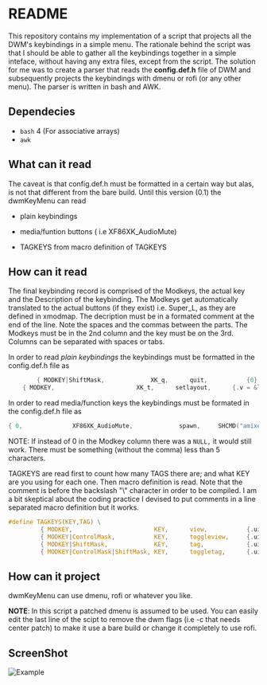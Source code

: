 # README
 
This repository contains my implementation of a script that projects all the DWM's keybindings in a simple menu. The rationale behind the script was that I should be able to gather all the keybindings together in a simple inteface, without having any extra files, except from the script. The solution for me was to create a parser that reads the **config.def.h** file of DWM and subsequently projects the keybindings with dmenu or rofi (or any other menu).  The parser is written in bash and AWK.

## Dependecies

+ `bash` 4 (For associative arrays)
+ `awk`
## What can it read

The caveat is that config.def.h must be formatted in a certain way but alas, is not that different from the bare build. Until this version (0.1) the dwmKeyMenu can read  

+ plain keybindings 

+ media/funtion buttons ( i.e XF86XK\_AudioMute)

+ TAGKEYS from macro definition of TAGKEYS

## How can it read

The final keybinding record is comprised of the Modkeys, the actual key and the Description of the keybinding. The Modkeys get automatically translated to the actual buttons (if they exist) i.e. Super\_L, as they are defined in xmodmap. The decription must be in a formated comment at the end of the line. Note the spaces and the commas between the parts. The Modkeys must be in the 2nd column and the key must be on the 3rd. Columns can be separated with spaces or tabs.

In order to read *plain keybindings* the keybindings must be formatted in the config.def.h file as 

```C
        { MODKEY|ShiftMask,             XK_q,      quit,           {0} },                       /* Quit DWM  */
	{ MODKEY,                       XK_t,      setlayout,      {.v = &layouts[0]} },        /* Tile - Layout */
```

In order to read media/function keys the keybindings must be formated in the config.def.h file as

```C
{ 0,              XF86XK_AudioMute,             spawn,     SHCMD("amixer -D pulse sset Master  toggle") },  /* Toggle Mute - Volume*/
```

NOTE: If instead of 0 in the Modkey column there was a `NULL,` it would still work. There must be something (without the comma) less than 5 characters.

TAGKEYS are read first to count how many TAGS there are; and what KEY are you using for each one. Then macro definition is read. Note that the comment is before the backslash "\\" character in order to be compiled. I am a bit skeptical about the coding practice I devised to put comments in a line separated macro definition but it works.

```C
#define TAGKEYS(KEY,TAG) \
         { MODKEY,                       KEY,      view,           {.ui = 1 << TAG} }, /* View specific Tag */ \
         { MODKEY|ControlMask,           KEY,      toggleview,     {.ui = 1 << TAG} }, /* Toggle Tag view */ \
         { MODKEY|ShiftMask,             KEY,      tag,            {.ui = 1 << TAG} }, /* Move focus to Tag */ \
         { MODKEY|ControlMask|ShiftMask, KEY,      toggletag,      {.ui = 1 << TAG} }, /* Toggle tag on focus */
```
## How can it project

dwmKeyMenu can use dmenu, rofi or whatever you like.

**NOTE**: In this script a patched dmenu is assumed to be used. You can easily edit the last line of the scipt to remove the dwm flags (i.e -c that needs center patch) to make it use a bare build or change it completely to use rofi.

## ScreenShot 

![Example](Image/main.png)
